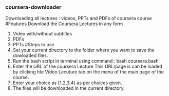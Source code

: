 ### coursera-downloader
Downloading all lectures :  videos, PPTs and PDFs of coursera course
#Features
Download the Coursera Lectures in any form<br>
1. Video with/without subtitles <br>
2. PDFs <br>
3. PPTs
#Steps to use
1. Set your current directory to the folder where you want to save the dowloaded files.
2. Run the bash script in terminal using command : 
  bash coursera.bash
3. Enter the URL of the coursera Lecture 
 This URL/page is can be loaded by clicking hte Video Lecuture tab on the menu of the main page of the course.
4. Enter your choice as {1,2,3,4}  as per choices given.
5. The files will be downloaded in the current directory.

